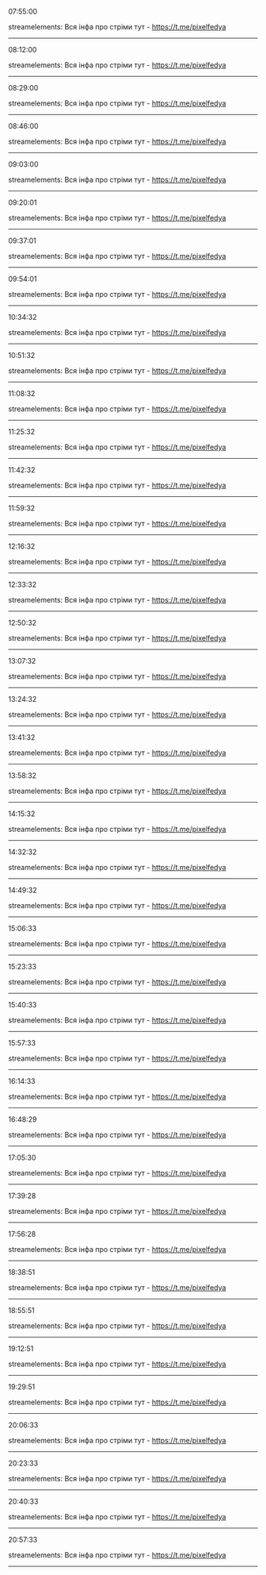 07:55:00

streamelements: Вся інфа про стріми тут - https://t.me/pixelfedya

---

08:12:00

streamelements: Вся інфа про стріми тут - https://t.me/pixelfedya

---

08:29:00

streamelements: Вся інфа про стріми тут - https://t.me/pixelfedya

---

08:46:00

streamelements: Вся інфа про стріми тут - https://t.me/pixelfedya

---

09:03:00

streamelements: Вся інфа про стріми тут - https://t.me/pixelfedya

---

09:20:01

streamelements: Вся інфа про стріми тут - https://t.me/pixelfedya

---

09:37:01

streamelements: Вся інфа про стріми тут - https://t.me/pixelfedya

---

09:54:01

streamelements: Вся інфа про стріми тут - https://t.me/pixelfedya

---

10:34:32

streamelements: Вся інфа про стріми тут - https://t.me/pixelfedya

---

10:51:32

streamelements: Вся інфа про стріми тут - https://t.me/pixelfedya

---

11:08:32

streamelements: Вся інфа про стріми тут - https://t.me/pixelfedya

---

11:25:32

streamelements: Вся інфа про стріми тут - https://t.me/pixelfedya

---

11:42:32

streamelements: Вся інфа про стріми тут - https://t.me/pixelfedya

---

11:59:32

streamelements: Вся інфа про стріми тут - https://t.me/pixelfedya

---

12:16:32

streamelements: Вся інфа про стріми тут - https://t.me/pixelfedya

---

12:33:32

streamelements: Вся інфа про стріми тут - https://t.me/pixelfedya

---

12:50:32

streamelements: Вся інфа про стріми тут - https://t.me/pixelfedya

---

13:07:32

streamelements: Вся інфа про стріми тут - https://t.me/pixelfedya

---

13:24:32

streamelements: Вся інфа про стріми тут - https://t.me/pixelfedya

---

13:41:32

streamelements: Вся інфа про стріми тут - https://t.me/pixelfedya

---

13:58:32

streamelements: Вся інфа про стріми тут - https://t.me/pixelfedya

---

14:15:32

streamelements: Вся інфа про стріми тут - https://t.me/pixelfedya

---

14:32:32

streamelements: Вся інфа про стріми тут - https://t.me/pixelfedya

---

14:49:32

streamelements: Вся інфа про стріми тут - https://t.me/pixelfedya

---

15:06:33

streamelements: Вся інфа про стріми тут - https://t.me/pixelfedya

---

15:23:33

streamelements: Вся інфа про стріми тут - https://t.me/pixelfedya

---

15:40:33

streamelements: Вся інфа про стріми тут - https://t.me/pixelfedya

---

15:57:33

streamelements: Вся інфа про стріми тут - https://t.me/pixelfedya

---

16:14:33

streamelements: Вся інфа про стріми тут - https://t.me/pixelfedya

---

16:48:29

streamelements: Вся інфа про стріми тут - https://t.me/pixelfedya

---

17:05:30

streamelements: Вся інфа про стріми тут - https://t.me/pixelfedya

---

17:39:28

streamelements: Вся інфа про стріми тут - https://t.me/pixelfedya

---

17:56:28

streamelements: Вся інфа про стріми тут - https://t.me/pixelfedya

---

18:38:51

streamelements: Вся інфа про стріми тут - https://t.me/pixelfedya

---

18:55:51

streamelements: Вся інфа про стріми тут - https://t.me/pixelfedya

---

19:12:51

streamelements: Вся інфа про стріми тут - https://t.me/pixelfedya

---

19:29:51

streamelements: Вся інфа про стріми тут - https://t.me/pixelfedya

---

20:06:33

streamelements: Вся інфа про стріми тут - https://t.me/pixelfedya

---

20:23:33

streamelements: Вся інфа про стріми тут - https://t.me/pixelfedya

---

20:40:33

streamelements: Вся інфа про стріми тут - https://t.me/pixelfedya

---

20:57:33

streamelements: Вся інфа про стріми тут - https://t.me/pixelfedya

---

